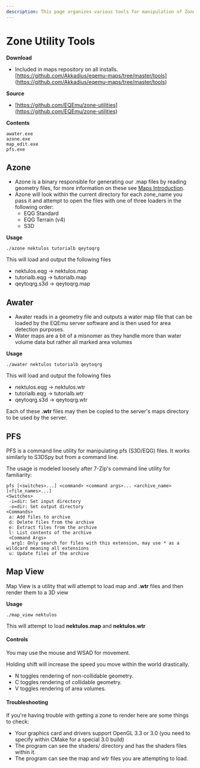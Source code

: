 ```yaml
---
description: This page organizes various tools for manipulation of Zones.
---
```


# Zone Utility Tools

**Download**

* Included in maps repository on all installs. [https://github.com/Akkadius/eqemu-maps/tree/master/tools] (https://github.com/Akkadius/eqemu-maps/tree/master/tools)

**Source**

* [https://github.com/EQEmu/zone-utilities](https://github.com/EQEmu/zone-utilities)

**Contents**

```text
awater.exe
azone.exe
map_edit.exe
pfs.exe
```

## Azone

* Azone is a binary responsible for generating our .map files by reading geometry files, for more information on these see [Maps Introduction](../../../../server/maps).
* Azone will look within the current directory for each zone_name you pass it and attempt to open the files with one of three loaders in the following order:
  * EQG Standard
  * EQG Terrain (v4)
  * S3D

**Usage**

```text
./azone nektulos tutorialb qeytoqrg
```

This will load and output the following files

* nektulos.eqg -&gt; nektulos.map
* tutorialb.eqg -&gt; tutorialb.map
* qeytoqrg.s3d -&gt; qeytoqrg.map

## Awater

* Awater reads in a geometry file and outputs a water map file that can be loaded by the EQEmu server software and is then used for area detection purposes.
* Water maps are a bit of a misnomer as they handle more than water volume data but rather all marked area volumes

**Usage**

```text
./awater nektulos tutorialb qeytoqrg
```

This will load and output the following files

* nektulos.eqg -&gt; nektulos.wtr
* tutorialb.eqg -&gt; tutorialb.wtr
* qeytoqrg.s3d -&gt; qeytoqrg.wtr

Each of these **.wtr** files may then be copied to the server's maps directory to be used by the server.

## PFS

PFS is a command line utility for manipulating pfs (S3D/EQG) files. It works similarly to S3DSpy but from a command line.

The usage is modeled loosely after 7-Zip's command line utility for familiarity:

```markup
pfs [<switches>...] <command> <command args>... <archive_name> [<file_names>...]
<Switches>
 -i=dir: Set input directory
 -o=dir: Set output directory
<Commands>
 a: Add files to archive
 d: Delete files from the archive
 e: Extract files from the archive
 l: List contents of the archive
 <Command Args>
  arg1: Only search for files with this extension, may use * as a wildcard meaning all extensions
 u: Update files of the archive
```

## Map View

Map View is a utility that will attempt to load map and **.wtr** files and then render them to a 3D view

**Usage**

```text
./map_view nektulos
```

This will attempt to load **nektulos.map** and **nektulos.wtr**

#### Controls

You may use the mouse and WSAD for movement.

Holding shift will increase the speed you move within the world drastically.

* N toggles rendering of non-collidable geometry.
* C toggles rendering of collidable geometry.
* V toggles rendering of area volumes.

#### Troubleshooting

If you're having trouble with getting a zone to render here are some things to check:

* Your graphics card and drivers support OpenGL 3.3 or 3.0 (you need to specify within CMake for a special 3.0 build)
* The program can see the shaders/ directory and has the shaders files within it.
* The program can see the map and wtr files you are attempting to load.

